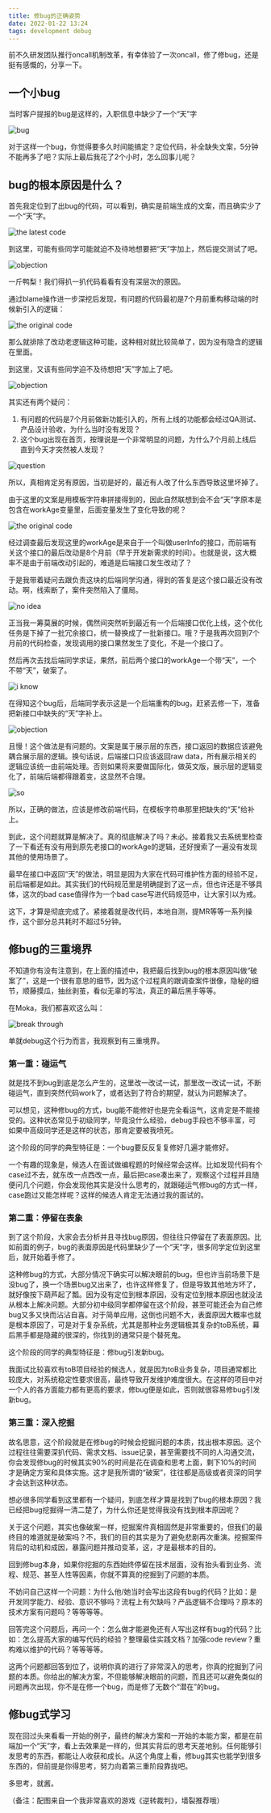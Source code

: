 ```yaml
---
title: 修bug的正确姿势
date: 2022-01-22 13:24
tags: development debug
---
```


前不久研发团队推行oncall机制改革，有幸体验了一次oncall，修了修bug，还是挺有感慨的，分享一下。

## 一个小bug

当时客户提报的bug是这样的，入职信息中缺少了一个“天”字

![bug](./bug.png)

对于这样一个bug，你觉得要多久时间能搞定？定位代码，补全缺失文案，5分钟不能再多了吧？实际上最后我花了2个小时，怎么回事儿呢？

## bug的根本原因是什么？

首先我定位到了出bug的代码，可以看到，确实是前端生成的文案，而且确实少了一个“天”字。

![the latest code](./latest-code.png)

到这里，可能有些同学可能就迫不及待地想要把“天”字加上，然后提交测试了吧。

![objection](./objection.png)

一斤鸭梨！我们得扒一扒代码看看有没有深层次的原因。

通过blame操作进一步深挖后发现，有问题的代码最初是7个月前重构移动端的时候新引入的逻辑：

![the original code](./original-code.png)

那么就排除了改动老逻辑这种可能，这种相对就比较简单了，因为没有隐含的逻辑在里面。

到这里，又该有些同学迫不及待想把“天”字加上了吧。

![objection](./objection.png)

其实还有两个疑问：

1. 有问题的代码是7个月前做新功能引入的，所有上线的功能都会经过QA测试、产品设计验收，为什么当时没有发现？
2. 这个bug出现在首页，按理说是一个非常明显的问题，为什么7个月前上线后直到今天才突然被人发现？

![question](./question.jpg)

所以，真相肯定另有原因，当初是好的，最近有人改了什么东西导致这里坏掉了。

由于这里的文案是用模板字符串拼接得到的，因此自然联想到会不会“天”字原本是包含在workAge变量里，后面变量发生了变化导致的呢？

![the original code](./original-code.png)

经过调查最后发现这里的workAge是来自于一个叫做userInfo的接口，而前端有关这个接口的最后改动是8个月前（早于开发新需求的时间）。也就是说，这大概率不是由于前端改动引起的，难道是后端接口发生改动了？

于是我带着疑问去跟负责这块的后端同学沟通，得到的答复是这个接口最近没有改动。啊，线索断了，案件突然陷入了僵局。

![no idea](./no-idea.png)

正当我一筹莫展的时候，偶然间突然听到最近有一个后端接口优化上线，这个优化任务是下掉了一批冗余接口，统一替换成了一批新接口。哦？于是我再次回到7个月前的代码检查，发现调用的接口果然发生了变化，不是一个接口了。

然后再次去找后端同学求证，果然，前后两个接口的workAge一个带“天”，一个不带“天”，破案了。

![i know](./i-know.jpg)

在得知这个bug后，后端同学表示这是一个后端重构的bug，赶紧去修一下，准备把新接口中缺失的“天”字补上。

![objection](./objection.png)

且慢！这个做法是有问题的。文案是属于展示层的东西，接口返回的数据应该避免耦合展示层的逻辑。换句话说，后端接口只应该返回raw data，所有展示相关的逻辑应该统一由前端处理。否则如果将来要做国际化，做英文版，展示层的逻辑变化了，前端后端都得跟着变，这显然不合理。

![so](./so.gif)

所以，正确的做法，应该是修改前端代码，在模板字符串那里把缺失的“天”给补上。

到此，这个问题就算是解决了。真的彻底解决了吗？未必。接着我又去系统里检查了一下看还有没有用到原先老接口的workAge的逻辑，还好搜索了一遍没有发现其他的使用场景了。

最早在接口中返回“天”的做法，明显是因为大家在代码可维护性方面的经验不足，前后端都是如此。其实我们的代码规范里是明确提到了这一点，但也许还是不够具体，这次的bad case值得作为一个bad case写进代码规范中，让大家引以为戒。

这下，才算是彻底完成了。紧接着就是改代码，本地自测，提MR等等一系列操作，这个部分总共耗时不超过5分钟。

## 修bug的三重境界

不知道你有没有注意到，在上面的描述中，我把最后找到bug的根本原因叫做“破案了”，这是一个很有意思的细节，因为这个过程真的跟调查案件很像，隐秘的细节，顺藤摸瓜，抽丝剥茧，看似无辜的写法，真正的幕后黑手等等。

在Moka，我们都喜欢这么叫：

![break through](./break-through.png)

单就debug这个行为而言，我观察到有三重境界。

### 第一重：碰运气

就是找不到bug到底是怎么产生的，这里改一改试一试，那里改一改试一试，不断碰运气，直到突然代码work了，或者达到了符合的期望，就认为问题解决了。

可以想见，这种修bug的方式，bug能不能修好也是完全看运气，这肯定是不能接受的。这种状态常见于初级同学，毕竟没什么经验，debug手段也不够丰富，可如果中高级同学还是这样的状态，那肯定要被我喷死。

这个阶段的同学的典型特征是：一个bug要反反复复修好几遍才能修好。

一个有趣的现象是，候选人在面试做编程题的时候经常会这样。比如发现代码有个case过不去，就东改一点西改一点，最后把case凑出来了，观察这个过程并且随便问几个问题，你会发现他其实是没什么思考的，就跟碰运气修bug的方式一样，case跑过又能怎样呢？这样的候选人肯定无法通过我的面试的。

### 第二重：停留在表象

到了这个阶段，大家会去分析并且寻找bug原因，但往往只停留在了表面原因。比如前面的例子，bug的表面原因是代码里缺少了一个“天”字，很多同学定位到这里后，就开始着手修了。

这种修bug的方式，大部分情况下确实可以解决眼前的bug，但也许当前场景下是没bug了，换一个场景bug又出来了，也许这样修复了，但是导致其他地方坏了，就好像按下葫芦起了瓢。因为没有定位到根本原因，没有定位到根本原因也就没法从根本上解决问题。大部分初中级同学都停留在这个阶段，甚至可能还会为自己修bug又多又快而沾沾自喜。对于简单应用，这倒也问题不大，表面原因大概率也就是根本原因了，可是对于复杂系统，尤其是那种业务逻辑极其复杂的toB系统，幕后黑手都是隐藏的很深的，你找到的通常只是个替死鬼。

这个阶段的同学的典型特征是：修bug引发新bug。

我面试比较喜欢有toB项目经验的候选人，就是因为toB业务复杂，项目通常都比较庞大，对系统稳定性要求很高，最终导致开发维护难度很大。在这样的项目中对一个人的各方面能力都有更高的要求，修bug便是如此，否则就很容易修bug引发新bug。

### 第三重：深入挖掘

故名思意，这个阶段就是在修bug的时候会挖掘问题的本质，找出根本原因。这个过程往往需要深扒代码、需求文档、issue记录，甚至需要找不同的人沟通交流，你会发现修bug的时候其实90%的时间是花在调查和思考上面，剩下10%的时间才是确定方案和具体实施。这才是我所谓的“破案”，往往都是高级或者资深的同学才会达到这种状态。

想必很多同学看到这里都有一个疑问，到底怎样才算是找到了bug的根本原因？我已经把bug挖掘得一清二楚了，为什么你还是觉得我没有找到根本原因呢？

关于这个问题，其实也像破案一样，挖掘案件真相固然是非常重要的，但我们的最终目的难道就是破案吗？不，我们的目的其实是为了避免悲剧再次重演。挖掘案件背后的动机和成因，暴露问题并推动变革，这，才是最根本的目的。

回到修bug本身，如果你挖掘的东西始终停留在技术层面，没有抬头看到业务、流程、规范、甚至人性等因素，你就不算真的挖掘到了问题的本质。

不妨问自己这样一个问题：为什么他/她当时会写出这段有bug的代码？比如：是开发同学能力、经验、意识不够吗？流程上有欠缺吗？产品逻辑不合理吗？原本的技术方案有问题吗？等等等等。

回答完这个问题后，再问一个：怎么做才能避免还有人写出这样有bug的代码？比如：怎么提高大家的编写代码的经验？整理最佳实践文档？加强code review？重构难以维护的代码？等等等等。

这两个问题都回答到位了，说明你真的进行了非常深入的思考，你真的挖掘到了问题的本质。你给出的解决方案，不但能够解决眼前的问题，而且还可以避免类似的问题再次出现，你不是在修一个bug，而是修了无数个“潜在”的bug。

## 修bug式学习

现在回过头来看看一开始的例子，最终的解决方案和一开始的本能方案，都是在前端加一个“天”字，看上去效果是一样的，但其实背后的思考天差地别。任何能够引发思考的东西，都能让人收获和成长。从这个角度上看，修bug其实也能学到很多东西的，但前提是你得思考，努力向着第三重阶段靠拢吧。

多思考，就酱。

（备注：配图来自一个我非常喜欢的游戏《逆转裁判》，墙裂推荐哦）
